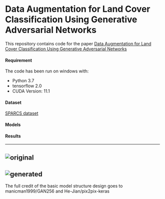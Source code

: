# Data Augmentation for Land Cover Classification Using Generative Adversarial Networks
This repository contains code for the paper [Data Augmentation for Land Cover Classification Using Generative Adversarial Networks](https://github.com/csmember/data_aug)

#### Requirement
The code has been run on windows with:

- Python 3.7
- tensorflow 2.0
- CUDA Version: 11.1

#### Dataset 
[SPARCS dataset](https://www.usgs.gov/core-science-systems/nli/landsat/spatial-procedures-automated-removal-cloud-and-shadow-sparcs)

#### Models

#### Results

---

![original](https://user-images.githubusercontent.com/50513215/118828577-add9e480-b8bd-11eb-8585-e226467cfd1f.PNG)
---
![generated](https://user-images.githubusercontent.com/50513215/118514193-a6d39a80-b734-11eb-8894-bfd2e887ce8e.PNG)
---


The full credit of the basic model structure design goes to manicman1999/GAN256 and He-Jian/pix2pix-keras
